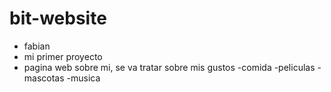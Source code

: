 # bit-website
* fabian
* mi primer proyecto
* pagina web sobre mi, se va tratar sobre mis gustos
  -comida
  -peliculas
  -mascotas
  -musica
  

